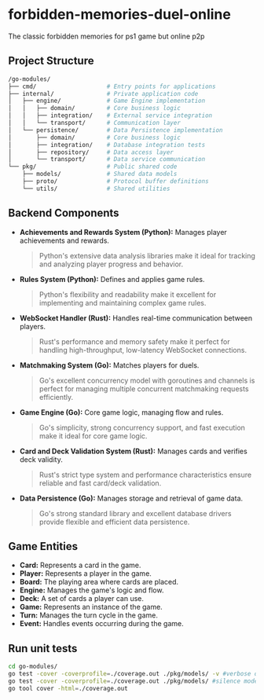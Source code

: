# forbidden-memories-duel-online
The classic forbidden memories for ps1 game but online p2p

## Project Structure
```bash
/go-modules/
├── cmd/                    # Entry points for applications
├── internal/               # Private application code
│   ├── engine/             # Game Engine implementation
│   │   ├── domain/         # Core business logic
│   │   ├── integration/    # External service integration
│   │   └── transport/      # Communication layer
│   └── persistence/        # Data Persistence implementation
│       ├── domain/         # Core business logic
│       ├── integration/    # Database integration tests
│       ├── repository/     # Data access layer
│       └── transport/      # Data service communication
└── pkg/                    # Public shared code
    ├── models/             # Shared data models
    ├── proto/              # Protocol buffer definitions
    └── utils/              # Shared utilities
```

## Backend Components

- **Achievements and Rewards System (Python):** Manages player achievements and rewards.
  > Python's extensive data analysis libraries make it ideal for tracking and analyzing player progress and behavior.

- **Rules System (Python):** Defines and applies game rules.
  > Python's flexibility and readability make it excellent for implementing and maintaining complex game rules.

- **WebSocket Handler (Rust):** Handles real-time communication between players.
  > Rust's performance and memory safety make it perfect for handling high-throughput, low-latency WebSocket connections.

- **Matchmaking System (Go):** Matches players for duels.
  > Go's excellent concurrency model with goroutines and channels is perfect for managing multiple concurrent matchmaking requests efficiently.

- **Game Engine (Go):** Core game logic, managing flow and rules.
  > Go's simplicity, strong concurrency support, and fast execution make it ideal for core game logic.

- **Card and Deck Validation System (Rust):** Manages cards and verifies deck validity.
  > Rust's strict type system and performance characteristics ensure reliable and fast card/deck validation.

- **Data Persistence (Go):** Manages storage and retrieval of game data.
  > Go's strong standard library and excellent database drivers provide flexible and efficient data persistence.

## Game Entities

- **Card:** Represents a card in the game.
- **Player:** Represents a player in the game.
- **Board:** The playing area where cards are placed.
- **Engine:** Manages the game's logic and flow.
- **Deck:** A set of cards a player can use.
- **Game:** Represents an instance of the game.
- **Turn:** Manages the turn cycle in the game.
- **Event:** Handles events occurring during the game.

## Run unit tests

```bash
cd go-modules/
go test -cover -coverprofile=./coverage.out ./pkg/models/ -v #verbose output
go test -cover -coverprofile=./coverage.out ./pkg/models/ #silence mode
go tool cover -html=./coverage.out
```
